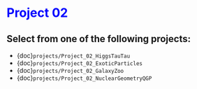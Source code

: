# <span style="color: blue;"><b>Project 02</b></span>

## Select from one of the following projects:

* {doc}`projects/Project_02_HiggsTauTau`
* {doc}`projects/Project_02_ExoticParticles`
* {doc}`projects/Project_02_GalaxyZoo`
* {doc}`projects/Project_02_NuclearGeometryQGP`